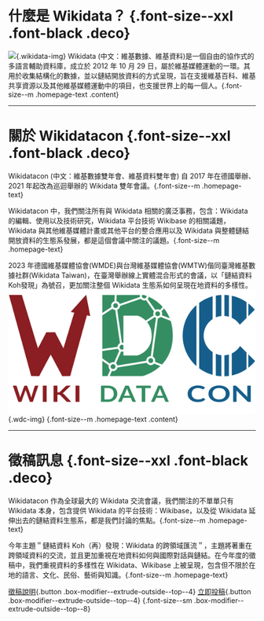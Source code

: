 # 什麼是 Wikidata？ {.font-size--xxl .font-black .deco}

![](https://upload.wikimedia.org/wikipedia/commons/6/66/Wikidata-logo-en.svg){.wikidata-img}
Wikidata (中文：維基數據、維基資料)是一個自由的協作式的多語言輔助資料庫，成立於 2012 年 10 月 29 日，屬於維基媒體運動的一環。其用於收集結構化的數據，並以鏈結開放資料的方式呈現，旨在支援維基百科、維基共享資源以及其他維基媒體運動中的項目，也支援世界上的每一個人。{.font-size--m .homepage-text .content}

---

# 關於 Wikidatacon {.font-size--xxl .font-black .deco}

Wikidatacon (中文：維基數據雙年會、維基資料雙年會) 自 2017 年在德國舉辦、2021 年起改為巡迴舉辦的 Wikidata 雙年會議。{.font-size--m .homepage-text}

Wikidatacon 中，我們關注所有與 Wikidata 相關的廣泛事務，包含：Wikidata 的編輯、使用以及技術研究，Wikidata 平台技術 Wikibase 的相關議題，Wikidata 與其他維基媒體計畫或其他平台的整合應用以及 Wikidata 與整體鏈結開放資料的生態系發展，都是這個會議中關注的議題。{.font-size--m .homepage-text}

2023 年德國維基媒體協會(WMDE)與台灣維基媒體協會(WMTW)偕同臺灣維基數據社群(Wikidata Taiwan)，在臺灣舉辦線上實體混合形式的會議，以「鏈結資料Koh發現」為號召，更加關注整個 Wikidata 生態系如何呈現在地資料的多樣性。
![](/LOGO_w_RGB.svg){.wdc-img} {.font-size--m .homepage-text .content}

---

# 徵稿訊息 {.font-size--xxl .font-black .deco}

Wikidatacon 作為全球最大的 Wikidata 交流會議，我們關注的不單單只有 Wikidata 本身，包含提供 Wikidata 的平台技術：Wikibase，以及從 Wikidata 延伸出去的鏈結資料生態系，都是我們討論的焦點。{.font-size--m .homepage-text}

今年主題＂鏈結資料 Koh（再）發現：Wikidata 的跨領域匯流＂，主題將著重在跨領域資料的交流，並且更加重視在地資料如何與國際對話與鏈結。在今年度的徵稿中，我們重視資料的多樣性在 Wikidata、Wikibase 上被呈現，包含但不限於在地的語言、文化、民俗、藝術與知識。{.font-size--m .homepage-text}

[徵稿說明](/cfp){.button .box-modifier--extrude-outside--top--4}  [立即投稿](https://pretalx.com/wikidatacon2023/){.button .box-modifier--extrude-outside--top--4} {.font-size--sm .box-modifier--extrude-outside--top--8}
